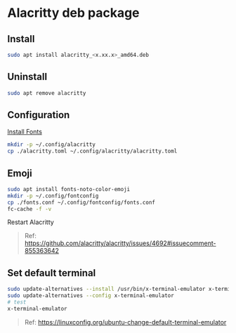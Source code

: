 # Alacritty deb package

## Install

```bash
sudo apt install alacritty_<x.xx.x>_amd64.deb
```

## Uninstall

```bash
sudo apt remove alacritty
```

## Configuration

[Install Fonts](https://docs.atticux.me/OS/Ubuntu/Terminal/#install-fonts)

```bash
mkdir -p ~/.config/alacritty
cp ./alacritty.toml ~/.config/alacritty/alacritty.toml
```

## Emoji

```bash
sudo apt install fonts-noto-color-emoji
mkdir -p ~/.config/fontconfig
cp ./fonts.conf ~/.config/fontconfig/fonts.conf
fc-cache -f -v
```

Restart Alacritty

> Ref: https://github.com/alacritty/alacritty/issues/4692#issuecomment-855363642

## Set default terminal

```bash
sudo update-alternatives --install /usr/bin/x-terminal-emulator x-terminal-emulator /usr/bin/alacritty 50
sudo update-alternatives --config x-terminal-emulator
# test
x-terminal-emulator
```

> Ref: https://linuxconfig.org/ubuntu-change-default-terminal-emulator

